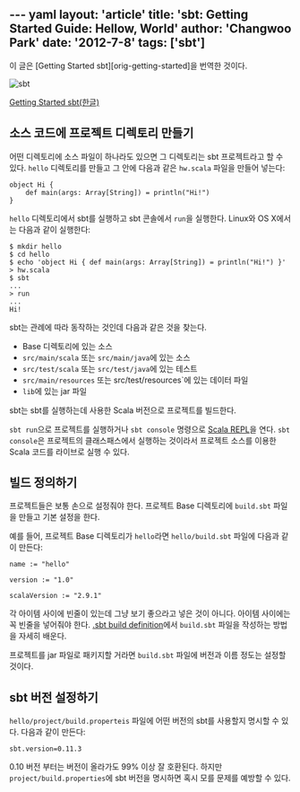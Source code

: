 --- yaml
layout: 'article'
title: 'sbt: Getting Started Guide: Hellow, World'
author: 'Changwoo Park'
date: '2012-7-8'
tags: ['sbt']
---

이 글은 [Getting Started sbt][orig-getting-started]을 번역한 것이다.

![sbt](/articles/2012/sbt/sbt.png)

[Getting Started sbt(한글)][getting-started]

## 소스 코드에 프로젝트 디렉토리 만들기

어떤 디렉토리에 소스 파일이 하나라도 있으면 그 디렉토리는 sbt 프로젝트라고 할 수 있다. `hello` 디렉토리를 만들고 그 안에 다음과 같은 `hw.scala` 파일을 만들어 넣는다:

    object Hi {
        def main(args: Array[String]) = println("Hi!")
    }

`hello` 디렉토리에서 sbt를 실행하고 sbt 콘솔에서 `run`을 실행한다. Linux와 OS X에서는 다음과 같이 실행한다:

    $ mkdir hello
    $ cd hello
    $ echo 'object Hi { def main(args: Array[String]) = println("Hi!") }' > hw.scala
    $ sbt
    ...
    > run
    ...
    Hi!

sbt는 관례에 따라 동작하는 것인데 다음과 같은 것을 찾는다.

 - Base 디렉토리에 있는 소스
 - `src/main/scala` 또는 `src/main/java`에 있는 소스
 - `src/test/scala` 또는 `src/test/java`에 있는 테스트
 - `src/main/resources` 또는 src/test/resources`에 있는 데이터 파일
 - `lib`에 있는 jar 파일

sbt는 sbt를 실행하는데 사용한 Scala 버전으로 프로젝트를 빌드한다.

`sbt run`으로 프로젝트를 실행하거나 `sbt console` 명령으로 [Scala REPL](http://www.scala-lang.org/node/2097)을 연다. `sbt console`은 프로젝트의 클래스패스에서 실행하는 것이라서 프로젝트 소스를 이용한 Scala 코드를 라이브로 실행 수 있다.

## 빌드 정의하기

프로젝트들은 보통 손으로 설정줘야 한다. 프로젝트 Base 디렉토리에 `build.sbt` 파일을 만들고 기본 설정을 한다.

예를 들어, 프로젝트 Base 디렉토리가 `hello`라면 `hello/build.sbt` 파일에 다음과 같이 만든다:

    name := "hello"

    version := "1.0"

    scalaVersion := "2.9.1"

각 아이템 사이에 빈줄이 있는데 그냥 보기 좋으라고 넣은 것이 아니다. 아이템 사이에는 꼭 빈줄을 넣어줘야 한다. [.sbt build definition][.sbt-build-definition]에서 `build.sbt` 파일을 작성하는 방법을 자세히 배운다.

프로젝트를 jar 파일로 패키지할 거라면 `build.sbt` 파일에 버전과 이름 정도는 설정할 것이다.

## sbt 버전 설정하기

`hello/project/build.properteis` 파일에 어떤 버전의 sbt를 사용할지 명시할 수 있다. 다음과 같이 만든다:

    sbt.version=0.11.3

0.10 버전 부터는 버전이 올라가도 99% 이상 잘 호환된다. 하지만 `project/build.properties`에 sbt 버전을 명시하면 혹시 모를 문제를 예방할 수 있다.

[getting-started]: /articles/2012/sbt-getting-started.html
[setup]: /articles/2012/sbt-getting-started-setup.html
[hello-world]: /articles/2012/sbt-getting-started-hello.html
[directory-layout]: /articles/2012/sbt-getting-started-directory-layout.html
[running]: /articles/2012/sbt-getting-started-running.html
[.sbt-build-definition]: /articles/2012/sbt-getting-started-sbt-build-definition.html
[scopes]: /articles/2012/sbt-getting-started-scopes.html
[more-about-settings]: /articles/2012/sbt-getting-started-more-about-settings.html
[library-dependencies]: /articles/2012/sbt-getting-started-library-dependencies.html
[.scala-build-definition]: /articles/2012/sbt-getting-started-scala-build-definition.html
[using-plugins]: /articles/2012/sbt-getting-started-using-plugins.html
[multi-project-builds]: /articles/2012/sbt-getting-started-multi-project-builds.html
[custom-settings-and-tasks]: /articles/2012/sbt-getting-started-custom-settings-and-tasks.html
[summary]: /articles/2012/sbt-getting-started-summary.html

